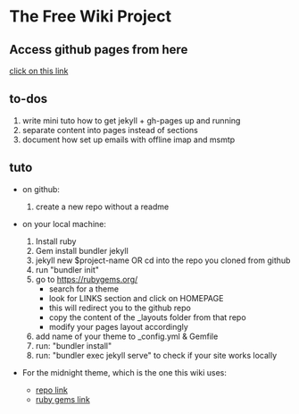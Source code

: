 # The Free Wiki Project

## Access github pages from here

[click on this link](https://soimuen11.github.io/FreeWiki/)

## to-dos

1. write mini tuto how to get jekyll + gh-pages up and running
2. separate content into pages instead of sections
3. document how set up emails with offline imap and msmtp

## tuto

+ on github:
	1. create a new repo without a readme

+ on your local machine:
	1. Install ruby
	2. Gem install bundler jekyll
	3. jekyll new $project-name OR cd into the repo you cloned from github
	4. run "bundler init"
	5. go to https://rubygems.org/ 
		+ search for a theme
		+ look for LINKS section and click on HOMEPAGE
		+ this will redirect you to the github repo
		+ copy the content of the _layouts folder from that repo
		+ modify your pages layout accordingly
	7. add name of your theme to \_config.yml & Gemfile
	8. run: "bundler install"
	9. run: "bundler exec jekyll serve" to check if your site works locally

+ For the midnight theme, which is the one this wiki uses:
	- [repo link](https://github.com/pages-themes/midnight)
	- [ruby gems link](https://rubygems.org/gems/jekyll-theme-midnight)
